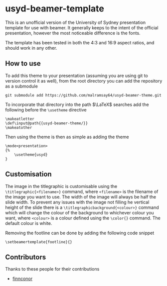 usyd-beamer-template
====================

This is an unofficial version of the University of Sydney presentation template
for use with beamer. It generally keeps to the intent of the official
presentation, however the most noticeable difference is the fonts.

The template has been tested in both the 4:3 and 16:9 aspect ratios, and should
work in any other.

How to use
----------

To add this theme to your presentation (assuming you are using git to version
control it as well), from the root directory you can add the repository as a
submodule

    git submodule add https://github.com/malramsay64/usyd-beamer-theme.git

To incorporate that directory into the path $\LaTeX$ searches add the following
before the `\usetheme` directive

    \makeatletter
    \def\input@path{{usyd-beamer-theme/}}
    \makeatother

Then using the theme is then as simple as adding the theme

    \mode<presentation>
    {%
        \usetheme{usyd}
    }

Customisation
-------------

The image in the titlegraphic is customisable using the
`\titlegraphic{<filename>}` command, where `<filename>` is the filename of the
image you want to use. The width of the image will always be half the slide
width. To prevent any issues with the image not filling he vertical height of
the slide there is a `\titlegraphicbackground{<colour>}` command which will
change the colour of the background to whichever colour you want, where
`<colour>` is a colour defined using the `\color{}` command. The default colour
is white.

Removing the footline can be done by adding the following code snippet

    \setbeamertemplate{footline}{}

Contributors
------------

Thanks to these people for their contributions

- [finnconor](https://github.com/finnconor)
